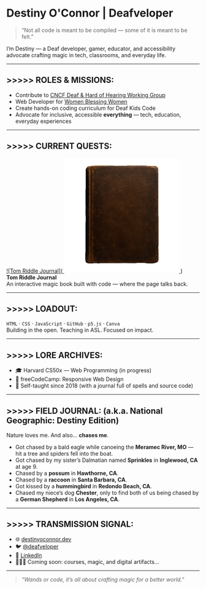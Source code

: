 <!-- README: Destiny "The Deafveloper" O'Connor -->

# Destiny O'Connor | Deafveloper

> “Not all code is meant to be compiled — some of it is meant to be felt.”  

I’m Destiny — a Deaf developer, gamer, educator, and accessibility advocate crafting magic in tech, classrooms, and everyday life.

---

## >>>>> ROLES & MISSIONS:

- Contribute to [CNCF Deaf & Hard of Hearing Working Group](https://www.cncf.io)
- Web Developer for [Women Blessing Women](https://womenblessingwomen.org)
- Create hands-on coding curriculum for Deaf Kids Code
- Advocate for inclusive, accessible **everything** — tech, education, everyday experiences

---

## >>>>> CURRENT QUESTS:

[![Tom Riddle Journal](<a href="https://github.com/Deafveloper/Tom-Riddle-Diary">
  <img src="./TomRiddleDiary.png" alt="Tom Riddle Journal" width="300"/>
</a>)](https://github.com/Deafveloper/Tom-Riddle-Diary)  
**Tom Riddle Journal**  
An interactive magic book built with code — where the page talks back.

<!-- Add more buttons here as you build your next two featured projects -->

---

## >>>>> LOADOUT:

`HTML` · `CSS` · `JavaScript` · `GitHub` · `p5.js` · `Canva`  
Building in the open. Teaching in ASL. Focused on impact.

---

## >>>>> LORE ARCHIVES:

- 🎓 Harvard CS50x — Web Programming (in progress)  
- 🏅 freeCodeCamp: Responsive Web Design  
- 📜 Self-taught since 2018 (with a journal full of spells and source code)

---

## >>>>> FIELD JOURNAL: (a.k.a. National Geographic: Destiny Edition)

Nature loves me. And also… **chases me**.  

- Got chased by a bald eagle while canoeing the **Meramec River, MO** — hit a tree and spiders fell into the boat.  
- Got chased by my sister’s Dalmatian named **Sprinkles** in **Inglewood, CA** at age 9.  
- Chased by a **possum** in **Hawthorne, CA**.  
- Chased by a **raccoon** in **Santa Barbara, CA**.  
- Got kissed by a **hummingbird** in **Redondo Beach, CA**.  
- Chased my niece’s dog **Chester**, only to find both of us being chased by a **German Shepherd** in **Los Angeles, CA**.

---

## >>>>> TRANSMISSION SIGNAL:

- 🌐 [destinyoconnor.dev](https://destinyoconnor.dev)  
- 🐦 [@deafveloper](https://twitter.com/deafveloper)  
- 💼 [LinkedIn](https://www.linkedin.com/in/destiny-o-connor-28b2a5255/)  
- 🧙🏽‍♀️ Coming soon: courses, magic, and digital artifacts...

---

> *“Wands or code, it’s all about crafting magic for a better world.”*



